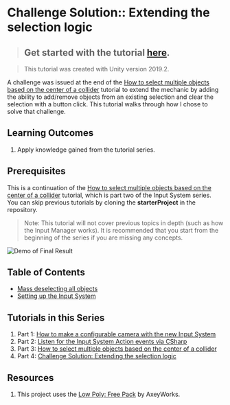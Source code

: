  # Challenge Solution:: Extending the selection logic

 > ## Get started with the tutorial [here](https://yecats.github.io/2019/12/10/Challenge-extending-the-selection-logic.html).

 > This tutorial was created with Unity version 2019.2. 

A challenge was issued at the end of the [How to select multiple objects based on the center of a collider](https://yecats.github.io/2019/10/26/Select-multiple-objects-based-on-mid-point-of-collider.html) tutorial to extend the mechanic by adding the ability to add/remove objects from an existing selection and clear the selection with a button click. This tutorial walks through how I chose to solve that challenge.

## Learning Outcomes

1. Apply knowledge gained from the tutorial series.

## Prerequisites
This is a continuation of the [How to select multiple objects based on the center of a collider](https://yecats.github.io/2019/10/26/Select-multiple-objects-based-on-mid-point-of-collider.html) tutorial, which is part two of the Input System series. You can skip previous tutorials by cloning the **starterProject** in the repository.

> Note: This tutorial will not cover previous topics in depth (such as how the Input Manager works). It is recommended that you start from the beginning of the series if you are missing any concepts. 

![Demo of Final Result](https://yecats.github.io/tutorial/challenge-extending-selection-logic/images/final.gif)

## Table of Contents
- [Mass deselecting all objects](https://yecats.github.io/tutorial/challenge-extending-selection-logic/pt-1-mass-deselecting-all-objects.html)
- [Setting up the Input System](https://yecats.github.io/tutorial/challenge-extending-selection-logic/pt-2-add-party-members.html)

## Tutorials in this Series
1. Part 1: [How to make a configurable camera with the new Input System](https://yecats.github.io/2019/10/17/How-to-make-a-configurable-camera-with-the-new-Input-System.html)
2. Part 2: [Listen for the Input System Action events via CSharp](https://yecats.github.io/2019/10/19/Listen-for-the-Input-System-Action-events-via-CSharp.html)
3. Part 3: [How to select multiple objects based on the center of a collider](https://yecats.github.io/2019/10/26/Select-multiple-objects-based-on-mid-point-of-collider.html)
4. Part 4:  [Challenge Solution: Extending the selection logic](https://yecats.github.io/2019/12/10/Challenge-extending-the-selection-logic.html)

## Resources
1. This project uses the [Low Poly: Free Pack](https://www.assetstore.unity3d.com/en/#!/content/58821) by AxeyWorks.
